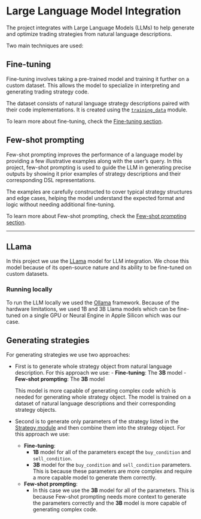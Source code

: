 # Large Language Model Integration

The project integrates with Large Language Models (LLMs) to help generate and optimize trading strategies from natural language descriptions.

Two main techniques are used:

## Fine-tuning

Fine-tuning involves taking a pre-trained model and training it further on a custom dataset. This allows the model to specialize in interpreting and generating trading strategy code.

The dataset consists of natural language strategy descriptions paired with their code implementations. It is created using the [`training_data`](training_data.md) module.

To learn more about fine-tuning, check the [Fine-tuning section](fine_tuning.md).

## Few-shot prompting

Few-shot prompting improves the performance of a language model by providing a few illustrative examples along with the user’s query. In this project, few-shot prompting is used to guide the LLM in generating precise outputs by showing it prior examples of strategy descriptions and their corresponding DSL representations.

The examples are carefully constructed to cover typical strategy structures and edge cases, helping the model understand the expected format and logic without needing additional fine-tuning.

To learn more about Few-shot prompting, check the [Few-shot prompting section](fsp.md).

---

## LLama

In this project we use the [LLama](https://www.llama.com) model for LLM integration. We chose this model because of its open-source nature and its ability to be fine-tuned on custom datasets.

### Running locally

To run the LLM locally we used the [Ollama](https://ollama.com) framework. Because of the hardware limitations, we used 1B and 3B Llama models which can be fine-tuned on a single GPU or Neural Engine in Apple Silicon which was our case. 

## Generating strategies

For generating strategies we use two approaches:

- First is to generate whole strategy object from natural language description. For this approach we use:
      - **Fine-tuning**: The **3B** model
      - **Few-shot prompting**: The **3B** model

    This model is more capable of generating complex code which is needed for generating whole strategy object. The model is trained on a dataset of natural language descriptions and their corresponding strategy objects. 

- Second is to generate only parameters of the strategy listed in the [Strategy module](../dev/modules/strategy.md) and then combine them into the strategy object. For this approach we use:
    - **Fine-tuning**:
        - **1B** model for all of the parameters except the `buy_condition` and `sell_condition`.
        - **3B** model for the `buy_condition` and `sell_condition` parameters. This is because these parameters are more complex and require a more capable model to generate them correctly.
    - **Few-shot prompting**:
        - In this case we use the **3B** model for all of the parameters. This is because Few-shot prompting needs more context to generate the parameters correctly and the **3B** model is more capable of generating complex code.